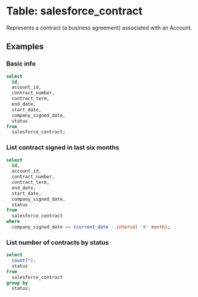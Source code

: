 # Table: salesforce_contract

Represents a contract (a business agreement) associated with an Account.

## Examples

### Basic info

```sql
select
  id,
  account_id,
  contract_number,
  contract_term,
  end_date,
  start_date,
  company_signed_date,
  status
from
  salesforce_contract;
```

### List contract signed in last six months

```sql
select
  id,
  account_id,
  contract_number,
  contract_term,
  end_date,
  start_date,
  company_signed_date,
  status
from
  salesforce_contract
where
  company_signed_date >= (current_date - interval '6' month);
```

### List number of contracts by status

```sql
select
  count(*),
  status
from
  salesforce_contract
group by
  status;
```
